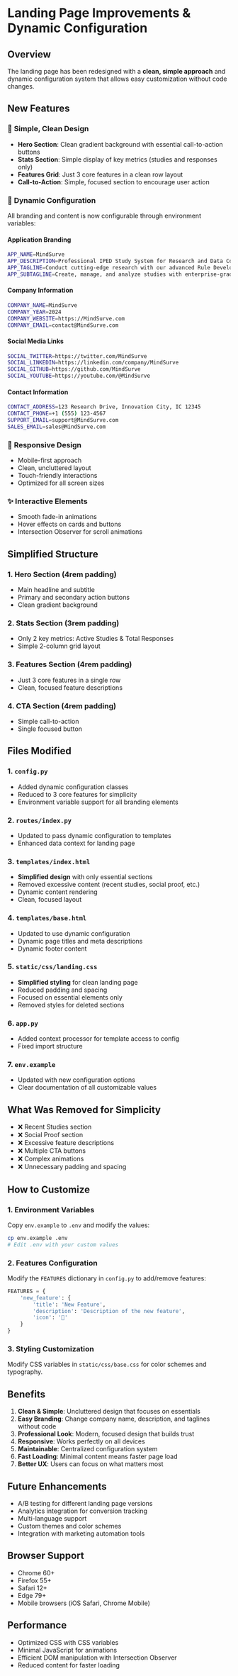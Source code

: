 # Landing Page Improvements & Dynamic Configuration

## Overview
The landing page has been redesigned with a **clean, simple approach** and dynamic configuration system that allows easy customization without code changes.

## New Features

### 🎨 **Simple, Clean Design**
- **Hero Section**: Clean gradient background with essential call-to-action buttons
- **Stats Section**: Simple display of key metrics (studies and responses only)
- **Features Grid**: Just 3 core features in a clean row layout
- **Call-to-Action**: Simple, focused section to encourage user action

### 🔧 **Dynamic Configuration**
All branding and content is now configurable through environment variables:

#### Application Branding
```bash
APP_NAME=MindSurve
APP_DESCRIPTION=Professional IPED Study System for Research and Data Collection
APP_TAGLINE=Conduct cutting-edge research with our advanced Rule Developing Experimentatio platform
APP_SUBTAGLINE=Create, manage, and analyze studies with enterprise-grade tools
```

#### Company Information
```bash
COMPANY_NAME=MindSurve
COMPANY_YEAR=2024
COMPANY_WEBSITE=https://MindSurve.com
COMPANY_EMAIL=contact@MindSurve.com
```

#### Social Media Links
```bash
SOCIAL_TWITTER=https://twitter.com/MindSurve
SOCIAL_LINKEDIN=https://linkedin.com/company/MindSurve
SOCIAL_GITHUB=https://github.com/MindSurve
SOCIAL_YOUTUBE=https://youtube.com/@MindSurve
```

#### Contact Information
```bash
CONTACT_ADDRESS=123 Research Drive, Innovation City, IC 12345
CONTACT_PHONE=+1 (555) 123-4567
SUPPORT_EMAIL=support@MindSurve.com
SALES_EMAIL=sales@MindSurve.com
```

### 📱 **Responsive Design**
- Mobile-first approach
- Clean, uncluttered layout
- Touch-friendly interactions
- Optimized for all screen sizes

### ✨ **Interactive Elements**
- Smooth fade-in animations
- Hover effects on cards and buttons
- Intersection Observer for scroll animations

## **Simplified Structure**

### 1. **Hero Section** (4rem padding)
- Main headline and subtitle
- Primary and secondary action buttons
- Clean gradient background

### 2. **Stats Section** (3rem padding)
- Only 2 key metrics: Active Studies & Total Responses
- Simple 2-column grid layout

### 3. **Features Section** (4rem padding)
- Just 3 core features in a single row
- Clean, focused feature descriptions

### 4. **CTA Section** (4rem padding)
- Simple call-to-action
- Single focused button

## Files Modified

### 1. `config.py`
- Added dynamic configuration classes
- Reduced to 3 core features for simplicity
- Environment variable support for all branding elements

### 2. `routes/index.py`
- Updated to pass dynamic configuration to templates
- Enhanced data context for landing page

### 3. `templates/index.html`
- **Simplified design** with only essential sections
- Removed excessive content (recent studies, social proof, etc.)
- Dynamic content rendering
- Clean, focused layout

### 4. `templates/base.html`
- Updated to use dynamic configuration
- Dynamic page titles and meta descriptions
- Dynamic footer content

### 5. `static/css/landing.css`
- **Simplified styling** for clean landing page
- Reduced padding and spacing
- Focused on essential elements only
- Removed styles for deleted sections

### 6. `app.py`
- Added context processor for template access to config
- Fixed import structure

### 7. `env.example`
- Updated with new configuration options
- Clear documentation of all customizable values

## **What Was Removed for Simplicity**

- ❌ Recent Studies section
- ❌ Social Proof section  
- ❌ Excessive feature descriptions
- ❌ Multiple CTA buttons
- ❌ Complex animations
- ❌ Unnecessary padding and spacing

## How to Customize

### 1. **Environment Variables**
Copy `env.example` to `.env` and modify the values:

```bash
cp env.example .env
# Edit .env with your custom values
```

### 2. **Features Configuration**
Modify the `FEATURES` dictionary in `config.py` to add/remove features:

```python
FEATURES = {
    'new_feature': {
        'title': 'New Feature',
        'description': 'Description of the new feature',
        'icon': '🚀'
    }
}
```

### 3. **Styling Customization**
Modify CSS variables in `static/css/base.css` for color schemes and typography.

## Benefits

1. **Clean & Simple**: Uncluttered design that focuses on essentials
2. **Easy Branding**: Change company name, description, and taglines without code
3. **Professional Look**: Modern, focused design that builds trust
4. **Responsive**: Works perfectly on all devices
5. **Maintainable**: Centralized configuration system
6. **Fast Loading**: Minimal content means faster page load
7. **Better UX**: Users can focus on what matters most

## Future Enhancements

- A/B testing for different landing page versions
- Analytics integration for conversion tracking
- Multi-language support
- Custom themes and color schemes
- Integration with marketing automation tools

## Browser Support

- Chrome 60+
- Firefox 55+
- Safari 12+
- Edge 79+
- Mobile browsers (iOS Safari, Chrome Mobile)

## Performance

- Optimized CSS with CSS variables
- Minimal JavaScript for animations
- Efficient DOM manipulation with Intersection Observer
- Reduced content for faster loading
